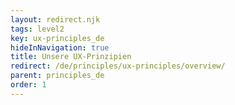 ```yaml
---
layout: redirect.njk
tags: level2
key: ux-principles_de
hideInNavigation: true
title: Unsere UX-Prinzipien
redirect: /de/principles/ux-principles/overview/
parent: principles_de
order: 1
---
```

